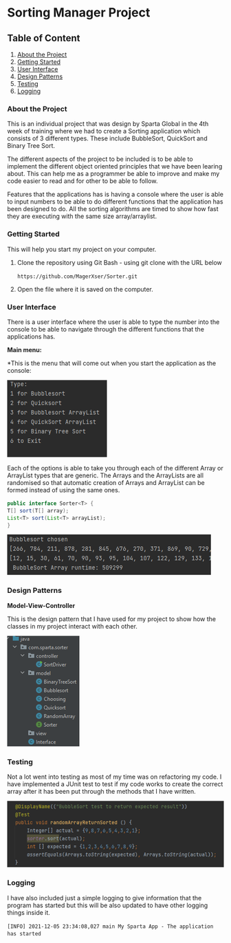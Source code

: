 # Sorting Manager Project

## Table of Content
1. [About the Project](#About-the-Project)
2. [Getting Started](#Getting-Started)
3. [User Interface](#User-Interface)
4. [Design Patterns](#Design-Patterns)
5. [Testing](#Testing)
6. [Logging](#Logging)

### About the Project 
This is an individual project that was design by Sparta Global in the 4th week of training where we had to create a Sorting application
which consists of 3 different types. These include BubbleSort, QuickSort and Binary Tree Sort.

The different aspects of the project to be included is to be able to implement the different object oriented principles that we have been learing
about. This can help me as a programmer be able to improve and make my code easier to read and for other to be able to follow. 

Features that the applications has is having a console where the user is able to input numbers to be able to do different functions that the 
application has been designed to do. All the sorting algorithms are timed to show how fast they are executing with the same size array/arraylist.

### Getting Started
This will help you start my project on your computer.

1. Clone the repository using Git Bash - using git clone with the URL below

    ```https://github.com/MagerXser/Sorter.git```
2. Open the file where it is saved on the computer.


### User Interface 
There is a user interface where the user is able to type the number into the console to be able to navigate through the different
functions that the applications has. 

**Main menu:**

*This is the menu that will come out when you start the application as the console:

![](screenshots\console.png)

Each of the options is able to take you through each of the different Array or ArrayList types that are generic. The Arrays and the ArrayLists
are all randomised so that automatic creation of Arrays and ArrayList can be formed instead of using the same ones.

```Java
public interface Sorter<T> {
T[] sort(T[] array);
List<T> sort(List<T> arrayList);
}
```

![](screenshots\bubblesort.png)

### Design Patterns

**Model-View-Controller**

This is the design pattern that I have used for my project to show how the classes in my project interact with each other.

![](screenshots\mvc.png)

### Testing 

Not a lot went into testing as most of my time was on refactoring my code. I have implemented a JUnit test to test if my code works 
to create the correct array after it has been put through the methods that I have written. 

![](screenshots\test.png)

### Logging
I have also included just a simple logging to give information that the program has started but this will be also updated to have other logging
things inside it.

```[INFO] 2021-12-05 23:34:08,027 main My Sparta App - The application has started```